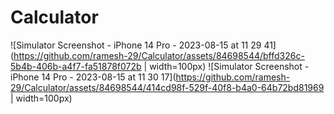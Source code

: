 # Calculator

![Simulator Screenshot - iPhone 14 Pro - 2023-08-15 at 11 29 41](https://github.com/ramesh-29/Calculator/assets/84698544/bffd326c-5b4b-406b-a4f7-fa51878f072b | width=100px)
![Simulator Screenshot - iPhone 14 Pro - 2023-08-15 at 11 30 17](https://github.com/ramesh-29/Calculator/assets/84698544/414cd98f-529f-40f8-b4a0-64b72bd81969 |  width=100px)
